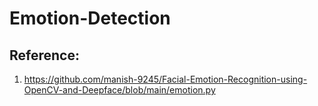 # Emotion-Detection

## Reference: 
1. https://github.com/manish-9245/Facial-Emotion-Recognition-using-OpenCV-and-Deepface/blob/main/emotion.py
